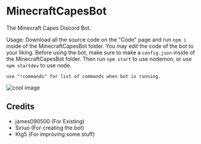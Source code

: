 # MinecraftCapesBot
The Minecraft Capes Discord Bot.

Usage:
Download all the source code on the "Code" page and run `npm i` inside of the MinecraftCapesBot folder.
You may edit the code of the bot to your liking.
Before using the bot, make sure to make a `config.json` inside of the MinecraftCapesBot folder. Then run `npm start` to use nodemon, or use `npm startdev` to use node.

```
use "!commands" for list of commands when bot is running.
```

![cool image](https://cdn.discordapp.com/attachments/433816025343983618/717421281149976716/Screen_Shot_2020-06-02_at_9.55.59_AM.png)

## Credits
* james090500 (For Existing)
* Siriuo (For creating the bot)
* Ktg5 (For improving some stuff)
